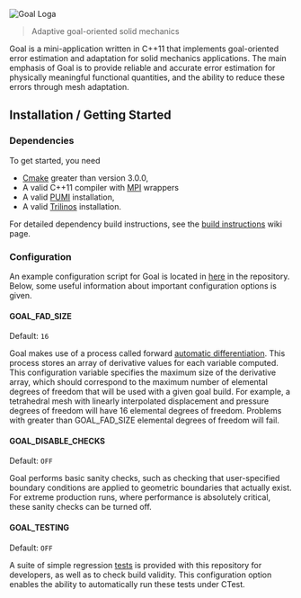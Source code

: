 ![Goal Loga][8]
> Adaptive goal-oriented solid mechanics

Goal is a mini-application written in C++11
that implements goal-oriented error estimation
and adaptation for solid mechanics applications.
The main emphasis of Goal is to provide reliable
and accurate error estimation for physically
meaningful functional quantities, and the
ability to reduce these errors through mesh
adaptation.

## Installation / Getting Started

### Dependencies
To get started, you need
* [Cmake][0] greater than version 3.0.0,
* A valid C++11 compiler with [MPI][1] wrappers
* A valid [PUMI][2] installation,
* A valid [Trilinos][3] installation.

For detailed dependency build instructions,
see the [build instructions][4] wiki page.

### Configuration
An example configuration script for Goal
is located in [here][5] in the repository.
Below, some useful information about
important configuration options is given.

#### GOAL_FAD_SIZE
Default: `16`

Goal makes use of a process called forward
[automatic differentiation][6]. This process
stores an array of derivative values for
each variable computed. This configuration
variable specifies the maximum size of the
derivative array, which should correspond
to the maximum number of elemental degrees
of freedom that will be used with a given
goal build. For example, a tetrahedral mesh
with linearly interpolated displacement and
pressure degrees of freedom will have
16 elemental degrees of freedom. Problems
with greater than GOAL_FAD_SIZE elemental
degrees of freedom will fail.

#### GOAL_DISABLE_CHECKS
Default: `OFF`

Goal performs basic sanity checks, such as
checking that user-specified boundary conditions
are applied to geometric boundaries that
actually exist. For extreme production runs,
where performance is absolutely critical, these
sanity checks can be turned off.

#### GOAL_TESTING
Default: `OFF`

A suite of simple regression [tests][7]
is provided with this repository for
developers, as well as to check build
validity. This configuration option enables
the ability to automatically run these tests
under CTest.

[0]: https://cmake.org
[1]: https://www.mpich.org
[2]: https://github.com/scorec/core
[3]: https://github.com/trilinos/Trilinos
[4]: https://github.com/bgranzow/goal/wiki/Build-Instructions
[5]: https://github.com/bgranzow/goal/blob/master/aux/do-config.sh
[6]: https://en.wikipedia.org/wiki/Automatic_differentiation
[7]: https://github.com/bgranzow/goal/tree/master/tests
[8]: https://raw.githubusercontent.com/bgranzow/goal/master/aux/goal.png
